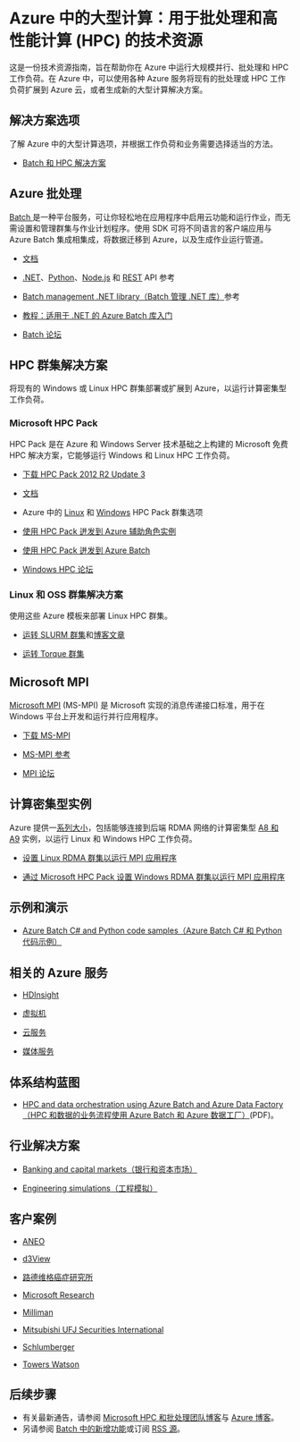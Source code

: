 <properties
   pageTitle="批处理和 HPC 工作负荷在云中的资源 | Azure"
   description="列出了旨在帮助你在 Azure 中运行大规模并行批处理和高性能计算 (HPC) 工作负荷的技术资源。"
   services="batch, cloud-services, virtual-machines"
   documentationCenter=""
   authors="dlepow"
   manager="timlt"
   editor=""/>

<tags
   ms.service="multiple"
   ms.date="06/08/2016"
   wacn.date="07/11/2016"/>

# Azure 中的大型计算：用于批处理和高性能计算 (HPC) 的技术资源
这是一份技术资源指南，旨在帮助你在 Azure 中运行大规模并行、批处理和 HPC 工作负荷。在 Azure 中，可以使用各种 Azure 服务将现有的批处理或 HPC 工作负荷扩展到 Azure 云，或者生成新的大型计算解决方案。

## 解决方案选项

了解 Azure 中的大型计算选项，并根据工作负荷和业务需要选择适当的方法。

* [Batch 和 HPC 解决方案](/documentation/articles/batch-hpc-solutions/)


## Azure 批处理

[Batch ](/documentation/services/batch/) 是一种平台服务，可让你轻松地在应用程序中启用云功能和运行作业，而无需设置和管理群集与作业计划程序。使用 SDK 可将不同语言的客户端应用与 Azure Batch 集成相集成，将数据迁移到 Azure，以及生成作业运行管道。

* [文档](/documentation/services/batch/)

* [.NET](https://msdn.microsoft.com/library/azure/mt348682.aspx)、[Python](http://azure-sdk-for-python.readthedocs.io/latest/)、[Node.js](http://azure.github.io/azure-sdk-for-node/azure-batch/latest/) 和 [REST](https://msdn.microsoft.com/library/azure/dn820158.aspx) API 参考

* [Batch management .NET library（Batch 管理 .NET 库）](https://msdn.microsoft.com/library/mt463120.aspx)参考

* [教程：适用于 .NET 的 Azure Batch 库入门](/documentation/articles/batch-dotnet-get-started/)

* [Batch 论坛](https://social.msdn.microsoft.com/Forums/home?forum=azurebatch)

## HPC 群集解决方案

将现有的 Windows 或 Linux HPC 群集部署或扩展到 Azure，以运行计算密集型工作负荷。

### Microsoft HPC Pack

HPC Pack 是在 Azure 和 Windows Server 技术基础之上构建的 Microsoft 免费 HPC 解决方案，它能够运行 Windows 和 Linux HPC 工作负荷。

* [下载 HPC Pack 2012 R2 Update 3](https://www.microsoft.com/zh-cn/download/details.aspx?id=49922)

* [文档](https://technet.microsoft.com/zh-cn/library/jj899572.aspx)


* Azure 中的 [Linux](/documentation/articles/virtual-machines-linux-hpcpack-cluster-options/) 和 [Windows](/documentation/articles/virtual-machines-windows-hpcpack-cluster-options/) HPC Pack 群集选项

* [使用 HPC Pack 迸发到 Azure 辅助角色实例](https://technet.microsoft.com/library/gg481749.aspx)

* [使用 HPC Pack 迸发到 Azure Batch](https://technet.microsoft.com/library/mt612877.aspx)

* [Windows HPC 论坛](https://social.microsoft.com/Forums/home?category=windowshpc)

### Linux 和 OSS 群集解决方案

使用这些 Azure 模板来部署 Linux HPC 群集。

* [运转 SLURM 群集](http://azure.microsoft.com/documentation/templates/slurm/)和[博客文章](http://blogs.technet.com/b/windowshpc/archive/2015/06/06/deploy-a-slurm-cluster-on-azure.aspx)

* [运转 Torque 群集](http://azure.microsoft.com/documentation/templates/torque-cluster/)

## Microsoft MPI

[Microsoft MPI](https://msdn.microsoft.com/zh-cn/library/bb524831.aspx) (MS-MPI) 是 Microsoft 实现的消息传递接口标准，用于在 Windows 平台上开发和运行并行应用程序。


* [下载 MS-MPI](http://go.microsoft.com/FWLink/p/?LinkID=389556)

* [MS-MPI 参考](https://msdn.microsoft.com/zh-cn/library/dn473458.aspx)

* [MPI 论坛](https://social.microsoft.com/Forums/home?forum=windowshpcmpi)


## 计算密集型实例

Azure 提供一[系列大小](/documentation/articles/virtual-machines-windows-sizes/)，包括能够连接到后端 RDMA 网络的计算密集型 [A8 和 A9](/documentation/articles/virtual-machines-windows-a8-a9-a10-a11-specs/) 实例，以运行 Linux 和 Windows HPC 工作负荷。


* [设置 Linux RDMA 群集以运行 MPI 应用程序](/documentation/articles/virtual-machines-linux-classic-rdma-cluster/)

* [通过 Microsoft HPC Pack 设置 Windows RDMA 群集以运行 MPI 应用程序](/documentation/articles/virtual-machines-windows-hpcpack-cluster-rdma/)



## 示例和演示

* [Azure Batch C# and Python code samples（Azure Batch C# 和 Python 代码示例）](https://github.com/Azure/azure-batch-samples)

## 相关的 Azure 服务

* [HDInsight](/documentation/services/hdinsight/)

* [虚拟机](/documentation/services/virtual-machines/)

* [云服务](/documentation/services/cloud-services/)

* [媒体服务](/documentation/services/media-services/)

## 体系结构蓝图

* [HPC and data orchestration using Azure Batch and Azure Data Factory（HPC 和数据的业务流程使用 Azure Batch 和 Azure 数据工厂）](http://go.microsoft.com/fwlink/?linkid=717686)(PDF)。

## 行业解决方案

* [Banking and capital markets（银行和资本市场）](https://finance.azure.com/)

* [Engineering simulations（工程模拟）](https://simulation.azure.com/)

## 客户案例


* [ANEO](https://customers.microsoft.com/Pages/CustomerStory.aspx?recid=4168) 

* [d3View](https://customers.microsoft.com/Pages/CustomerStory.aspx?recid=22088)

* [路德维格癌症研究所](https://customers.microsoft.com/Pages/CustomerStory.aspx?recid=5830)

* [Microsoft Research](https://customers.microsoft.com/Pages/CustomerStory.aspx?recid=15634)

* [Milliman](https://customers.microsoft.com/Pages/CustomerStory.aspx?recid=14967)

* [Mitsubishi UFJ Securities International](https://customers.microsoft.com/Pages/CustomerStory.aspx?recid=26266)

* [Schlumberger](http://azure.microsoft.com/blog/big-compute-for-large-engineering-simulations)

* [Towers Watson](https://customers.microsoft.com/Pages/CustomerStory.aspx?recid=18222)





## 后续步骤

* 有关最新通告，请参阅 [Microsoft HPC 和批处理团队博客](http://blogs.technet.com/b/windowshpc/)与 [Azure 博客](http://azure.microsoft.com/blog/tag/hpc/)。
* 另请参阅 [Batch 中的新增功能](/updates/?service=batch)或订阅 [RSS 源](/updates/feed/?service=batch)。

<!---HONumber=Mooncake_0704_2016-->
